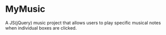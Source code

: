 # MyMusic
A JS(jQuery) music project that allows users to play specific musical notes when individual boxes are clicked.
